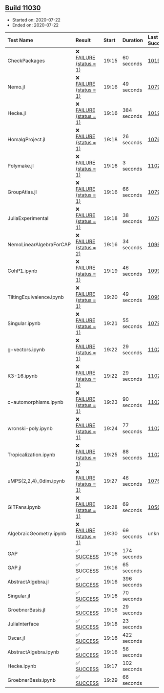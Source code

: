 ## [Build 11030](https://oscarci.mathematik.uni-kl.de/job/oscar/11030/)

* Started on: 2020-07-22
* Ended on: 2020-07-22

| Test Name    | Result | Start | Duration | Last Success | First Failure |
|:-------------|:-------|:------|:---------|:-------------|:--------------|
| CheckPackages | ❌ [FAILURE (status = 1)](https://oscarci.mathematik.uni-kl.de/job/oscar/11030/artifact/logs/build-11030/CheckPackages.log) | 19:15 | 60 seconds | [10197](https://oscarci.mathematik.uni-kl.de/job/oscar/10197/) | [10198](https://oscarci.mathematik.uni-kl.de/job/oscar/10198/) |
| Nemo.jl | ❌ [FAILURE (status = 1)](https://oscarci.mathematik.uni-kl.de/job/oscar/11030/artifact/logs/build-11030/Nemo.jl.log) | 19:16 | 49 seconds | [10790](https://oscarci.mathematik.uni-kl.de/job/oscar/10790/) | [10791](https://oscarci.mathematik.uni-kl.de/job/oscar/10791/) |
| Hecke.jl | ❌ [FAILURE (status = 1)](https://oscarci.mathematik.uni-kl.de/job/oscar/11030/artifact/logs/build-11030/Hecke.jl.log) | 19:16 | 384 seconds | [10197](https://oscarci.mathematik.uni-kl.de/job/oscar/10197/) | [10198](https://oscarci.mathematik.uni-kl.de/job/oscar/10198/) |
| HomalgProject.jl | ❌ [FAILURE (status = 1)](https://oscarci.mathematik.uni-kl.de/job/oscar/11030/artifact/logs/build-11030/HomalgProject.jl.log) | 19:18 | 26 seconds | [10765](https://oscarci.mathematik.uni-kl.de/job/oscar/10765/) | [10766](https://oscarci.mathematik.uni-kl.de/job/oscar/10766/) |
| Polymake.jl | ❌ [FAILURE (status = 1)](https://oscarci.mathematik.uni-kl.de/job/oscar/11030/artifact/logs/build-11030/Polymake.jl.log) | 19:16 | 3 seconds | [11023](https://oscarci.mathematik.uni-kl.de/job/oscar/11023/) | [11024](https://oscarci.mathematik.uni-kl.de/job/oscar/11024/) |
| GroupAtlas.jl | ❌ [FAILURE (status = 1)](https://oscarci.mathematik.uni-kl.de/job/oscar/11030/artifact/logs/build-11030/GroupAtlas.jl.log) | 19:16 | 66 seconds | [10790](https://oscarci.mathematik.uni-kl.de/job/oscar/10790/) | [10791](https://oscarci.mathematik.uni-kl.de/job/oscar/10791/) |
| JuliaExperimental | ❌ [FAILURE (status = 1)](https://oscarci.mathematik.uni-kl.de/job/oscar/11030/artifact/logs/build-11030/JuliaExperimental.log) | 19:18 | 38 seconds | [10790](https://oscarci.mathematik.uni-kl.de/job/oscar/10790/) | [10791](https://oscarci.mathematik.uni-kl.de/job/oscar/10791/) |
| NemoLinearAlgebraForCAP | ❌ [FAILURE (status = 2)](https://oscarci.mathematik.uni-kl.de/job/oscar/11030/artifact/logs/build-11030/NemoLinearAlgebraForCAP.log) | 19:16 | 34 seconds | [10999](https://oscarci.mathematik.uni-kl.de/job/oscar/10999/) | [11000](https://oscarci.mathematik.uni-kl.de/job/oscar/11000/) |
| CohP1.ipynb | ❌ [FAILURE (status = 1)](https://oscarci.mathematik.uni-kl.de/job/oscar/11030/artifact/logs/build-11030/CohP1.ipynb.log) | 19:19 | 46 seconds | [10999](https://oscarci.mathematik.uni-kl.de/job/oscar/10999/) | [11000](https://oscarci.mathematik.uni-kl.de/job/oscar/11000/) |
| TiltingEquivalence.ipynb | ❌ [FAILURE (status = 1)](https://oscarci.mathematik.uni-kl.de/job/oscar/11030/artifact/logs/build-11030/TiltingEquivalence.ipynb.log) | 19:20 | 49 seconds | [10962](https://oscarci.mathematik.uni-kl.de/job/oscar/10962/) | [10963](https://oscarci.mathematik.uni-kl.de/job/oscar/10963/) |
| Singular.ipynb | ❌ [FAILURE (status = 1)](https://oscarci.mathematik.uni-kl.de/job/oscar/11030/artifact/logs/build-11030/Singular.ipynb.log) | 19:21 | 55 seconds | [10790](https://oscarci.mathematik.uni-kl.de/job/oscar/10790/) | [10791](https://oscarci.mathematik.uni-kl.de/job/oscar/10791/) |
| g-vectors.ipynb | ❌ [FAILURE (status = 1)](https://oscarci.mathematik.uni-kl.de/job/oscar/11030/artifact/logs/build-11030/g-vectors.ipynb.log) | 19:22 | 29 seconds | [11023](https://oscarci.mathematik.uni-kl.de/job/oscar/11023/) | [11024](https://oscarci.mathematik.uni-kl.de/job/oscar/11024/) |
| K3-16.ipynb | ❌ [FAILURE (status = 1)](https://oscarci.mathematik.uni-kl.de/job/oscar/11030/artifact/logs/build-11030/K3-16.ipynb.log) | 19:22 | 29 seconds | [11023](https://oscarci.mathematik.uni-kl.de/job/oscar/11023/) | [11024](https://oscarci.mathematik.uni-kl.de/job/oscar/11024/) |
| c-automorphisms.ipynb | ❌ [FAILURE (status = 1)](https://oscarci.mathematik.uni-kl.de/job/oscar/11030/artifact/logs/build-11030/c-automorphisms.ipynb.log) | 19:23 | 90 seconds | [11029](https://oscarci.mathematik.uni-kl.de/job/oscar/11029/) | [11030](https://oscarci.mathematik.uni-kl.de/job/oscar/11030/) |
| wronski-poly.ipynb | ❌ [FAILURE (status = 1)](https://oscarci.mathematik.uni-kl.de/job/oscar/11030/artifact/logs/build-11030/wronski-poly.ipynb.log) | 19:24 | 77 seconds | [11029](https://oscarci.mathematik.uni-kl.de/job/oscar/11029/) | [11030](https://oscarci.mathematik.uni-kl.de/job/oscar/11030/) |
| Tropicalization.ipynb | ❌ [FAILURE (status = 1)](https://oscarci.mathematik.uni-kl.de/job/oscar/11030/artifact/logs/build-11030/Tropicalization.ipynb.log) | 19:25 | 88 seconds | [11028](https://oscarci.mathematik.uni-kl.de/job/oscar/11028/) | [11029](https://oscarci.mathematik.uni-kl.de/job/oscar/11029/) |
| uMPS(2,2,4)_0dim.ipynb | ❌ [FAILURE (status = 1)](https://oscarci.mathematik.uni-kl.de/job/oscar/11030/artifact/logs/build-11030/uMPS-2-2-4-_0dim.ipynb.log) | 19:27 | 46 seconds | [10765](https://oscarci.mathematik.uni-kl.de/job/oscar/10765/) | [10766](https://oscarci.mathematik.uni-kl.de/job/oscar/10766/) |
| GITFans.ipynb | ❌ [FAILURE (status = 1)](https://oscarci.mathematik.uni-kl.de/job/oscar/11030/artifact/logs/build-11030/GITFans.ipynb.log) | 19:28 | 69 seconds | [10566](https://oscarci.mathematik.uni-kl.de/job/oscar/10566/) | [10567](https://oscarci.mathematik.uni-kl.de/job/oscar/10567/) |
| AlgebraicGeometry.ipynb | ❌ [FAILURE (status = 1)](https://oscarci.mathematik.uni-kl.de/job/oscar/11030/artifact/logs/build-11030/AlgebraicGeometry.ipynb.log) | 19:30 | 69 seconds | unknown | unknown |
| GAP | ✅ [SUCCESS](https://oscarci.mathematik.uni-kl.de/job/oscar/11030/artifact/logs/build-11030/GAP.log) | 19:16 | 174 seconds |  |  |
| GAP.jl | ✅ [SUCCESS](https://oscarci.mathematik.uni-kl.de/job/oscar/11030/artifact/logs/build-11030/GAP.jl.log) | 19:16 | 65 seconds |  |  |
| AbstractAlgebra.jl | ✅ [SUCCESS](https://oscarci.mathematik.uni-kl.de/job/oscar/11030/artifact/logs/build-11030/AbstractAlgebra.jl.log) | 19:16 | 396 seconds |  |  |
| Singular.jl | ✅ [SUCCESS](https://oscarci.mathematik.uni-kl.de/job/oscar/11030/artifact/logs/build-11030/Singular.jl.log) | 19:16 | 70 seconds |  |  |
| GroebnerBasis.jl | ✅ [SUCCESS](https://oscarci.mathematik.uni-kl.de/job/oscar/11030/artifact/logs/build-11030/GroebnerBasis.jl.log) | 19:16 | 29 seconds |  |  |
| JuliaInterface | ✅ [SUCCESS](https://oscarci.mathematik.uni-kl.de/job/oscar/11030/artifact/logs/build-11030/JuliaInterface.log) | 19:18 | 23 seconds |  |  |
| Oscar.jl | ✅ [SUCCESS](https://oscarci.mathematik.uni-kl.de/job/oscar/11030/artifact/logs/build-11030/Oscar.jl.log) | 19:16 | 422 seconds |  |  |
| AbstractAlgebra.ipynb | ✅ [SUCCESS](https://oscarci.mathematik.uni-kl.de/job/oscar/11030/artifact/logs/build-11030/AbstractAlgebra.ipynb.log) | 19:16 | 56 seconds |  |  |
| Hecke.ipynb | ✅ [SUCCESS](https://oscarci.mathematik.uni-kl.de/job/oscar/11030/artifact/logs/build-11030/Hecke.ipynb.log) | 19:17 | 102 seconds |  |  |
| GroebnerBasis.ipynb | ✅ [SUCCESS](https://oscarci.mathematik.uni-kl.de/job/oscar/11030/artifact/logs/build-11030/GroebnerBasis.ipynb.log) | 19:29 | 66 seconds |  |  |

